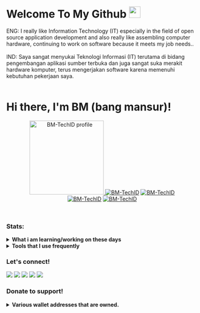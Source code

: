 # Welcome To My Github <img src="https://raw.githubusercontent.com/iampavangandhi/iampavangandhi/master/gifs/Hi.gif" width="30px">
ENG: I really like Information Technology (IT) especially in the field of open source application development and also really like assembling computer hardware, continuing to work on software because it meets my job needs.. <br><br>
IND: Saya sangat menyukai Teknologi Informasi (IT) terutama di bidang pengembangan aplikasi sumber terbuka dan juga sangat suka merakit hardware komputer, terus mengerjakan software karena memenuhi kebutuhan pekerjaan saya. <br><br>

# Hi there, I'm BM (bang mansur)!
<p align="center"><a href="https://github.com/BM-TechID"><img src="https://bm-techid.github.io/images/logobm-compress.jpg" height='195' alt="BM-TechID profile">
<a href="https://github.com/BM-TechID"><img title="BM-TechID" src="https://github-readme-stats.vercel.app/api?username=BM-TechID&show_icons=true&include_all_commits=true&theme=radical&cache_seconds=3200"></a>
<a href="https://github.com/BM-TechID"><img title="BM-TechID" src="https://github-readme-stats.vercel.app/api/top-langs/?username=BM-TechID&layout=compact&theme=nightowl"></a><br>
<a href="https://github.com/BM-TechID"><img title="BM-TechID" src="https://komarev.com/ghpvc/?username=BM-TechID&label=Views&color=blue&style=plastic"></a>
<a href="https://github.com/hekelpro"><img title="BM-TechID" src="https://img.shields.io/github/followers/BM-TechID?label=follow&style=social"></a>
</p><br>
    

### Stats:
<details>
 <summary><strong>What i am learning/working on these days</strong></summary>
    - 🔭 I’m currently working on ... </br>
    - 🌱 I’m currently learning HTML code. </br>
    - 👯 I’m looking to collaborate on ... </br>
    - 🤔 I’m looking for help with ... </br>
    - 💬 Ask me about anything.</br>
    - 📫 How to reach me: <a href="bm@mails.my.id">Email me!</a>  </br>
    - 😄 Pronouns: He/Him </br>
    - ⚡ Fun fact: ... </br>
</details>
<details>
 <summary><strong>Tools that I use frequently</strong></summary>  
    <p>
        <img src="https://img.shields.io/badge/OS-Linux-red?&logo=linux" />
        <img src="https://img.shields.io/badge/Code-html-red?&logo=html" />
        <img src="https://img.shields.io/badge/IDE-Xcode-red?&logo=xcode" />
        <img src="https://img.shields.io/badge/Text%20Editor-Visual%20Studio%20Code-red?&logo=visual%20studio%20code&logoColor=red" />
    </p>
</details>


### Let's connect!
<p>
    <a href="https://bm-techid.github.io" target="blank"><img src="https://img.shields.io/badge/Website-BM--TechID-red?" /></a>
    <a href="https://github.com/BM-TechID" target="blank"><img src="https://img.shields.io/badge/BM-TechID-30302f?style=flat&logo=github" /></a>
    <a href="https://instagram.com/b4n6_mansur" target="blank"><img src="https://img.shields.io/badge/b4n6_mansur-30302f?style=flat&logo=instagram" /></a>
    <a href="https://twitter.com/b4n6mansur" target="blank"><img src="https://img.shields.io/badge/@b4n6mansur-30302f?style=flat&logo=twitter" /></a>
    <a href="https://t.me/B4N6_MANSUR" target="blank"><img src="https://img.shields.io/badge/B4N6_MANSUR-30302f?style=flat&logo=telegram" /></a>
</p>


### Donate to support!
<details>
     <summary><strong>Various wallet addresses that are owned.</strong></summary>
        <p>
            <a href="https://github.com/BM-TechID" target="blank"><img src="https://img.shields.io/badge/BM-TechID-30302f?style=flat&logo=paypal" /></a>
       </p>
</details>
